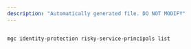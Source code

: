 ```yaml
---
description: "Automatically generated file. DO NOT MODIFY"
---
```


```bash

mgc identity-protection risky-service-principals list

```